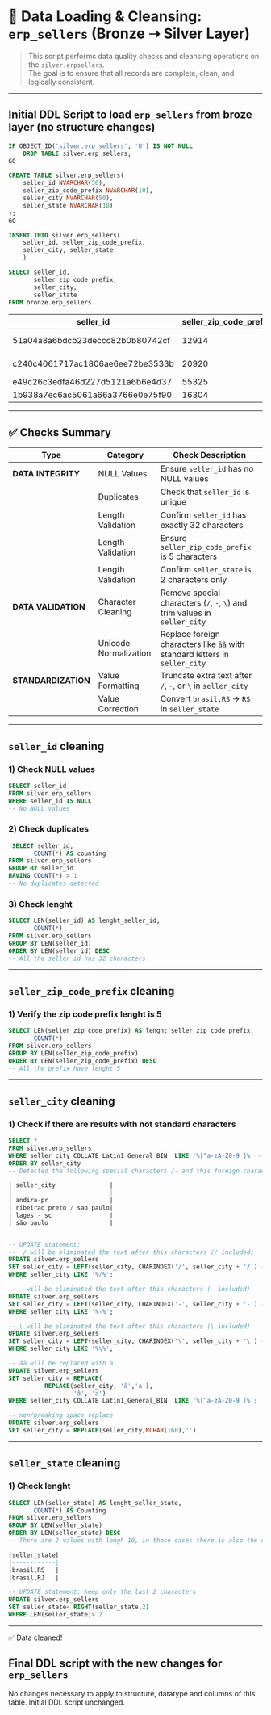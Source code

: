 # 🧹 Data Loading & Cleansing: `erp_sellers` (Bronze ➝ Silver Layer)


> This script performs data quality checks and cleansing operations on the `silver.erpsellers`.  
> The goal is to ensure that all records are complete, clean, and logically consistent.

---
## Initial DDL Script to load `erp_sellers` from broze layer (no structure changes)
```sql
IF OBJECT_ID('silver.erp_sellers', 'U') IS NOT NULL
	DROP TABLE silver.erp_sellers;
GO

CREATE TABLE silver.erp_sellers(
	seller_id NVARCHAR(50),
	seller_zip_code_prefix NVARCHAR(10),
	seller_city NVARCHAR(50),
	seller_state NVARCHAR(10)
);
GO

INSERT INTO silver.erp_sellers(
	seller_id, seller_zip_code_prefix,
	seller_city, seller_state
	)

SELECT seller_id,
       seller_zip_code_prefix,
       seller_city,
       seller_state
FROM bronze.erp_sellers
```
| seller_id                            | seller_zip_code_prefix | seller_city        | seller_state |
|--------------------------------------|------------------------|--------------------|--------------|
| 51a04a8a6bdcb23deccc82b0b80742cf     | 12914                  | braganca paulista  | SP           |
| c240c4061717ac1806ae6ee72be3533b     | 20920                  | rio de janeiro     | RJ           |
| e49c26c3edfa46d227d5121a6b6e4d37     | 55325                  | brejao             | PE           |
| 1b938a7ec6ac5061a66a3766e0e75f90     | 16304                  | penapolis          | SP           |

---

## ✅ Checks Summary

| Type               | Category             | Check Description                                                                  |
|--------------------|----------------------|------------------------------------------------------------------------------------|
| **DATA INTEGRITY** | NULL Values          | Ensure `seller_id` has no NULL values                                              |
|                    | Duplicates           | Check that `seller_id` is unique                                                   |
|                    | Length Validation    | Confirm `seller_id` has exactly 32 characters                                      |
|                    | Length Validation    | Ensure `seller_zip_code_prefix` is 5 characters                                    |
|                    | Length Validation    | Confirm `seller_state` is 2 characters only                                        |
| **DATA VALIDATION**| Character Cleaning   | Remove special characters (`/`, `-`, `\`) and trim values in `seller_city`         |
|                    | Unicode Normalization| Replace foreign characters like `âã` with standard letters in `seller_city`        |
| **STANDARDIZATION**| Value Formatting     | Truncate extra text after `/`, `-`, or `\` in `seller_city`                        |
|                    | Value Correction     | Convert `brasil,RS` → `RS` in `seller_state`                                       |


---

## `seller_id` cleaning
### 1) Check NULL values
```sql
SELECT seller_id
FROM silver.erp_sellers
WHERE seller_id IS NULL
-- No NULL values
```

### 2) Check duplicates
```sql
 SELECT seller_id,
	   COUNT(*) AS counting
FROM silver.erp_sellers
GROUP BY seller_id
HAVING COUNT(*) > 1
-- No duplicates detected
```

### 3) Check lenght
```sql
SELECT LEN(seller_id) AS lenght_seller_id,
	   COUNT(*)
FROM silver.erp_sellers
GROUP BY LEN(seller_id)
ORDER BY LEN(seller_id) DESC
-- All the seller_id has 32 characters
```
---

##  `seller_zip_code_prefix` cleaning
### 1) Verify the zip code prefix lenght is 5
```sql
SELECT LEN(seller_zip_code_prefix) AS lenght_seller_zip_code_prefix,
	   COUNT(*)
FROM silver.erp_sellers
GROUP BY LEN(seller_zip_code_prefix)
ORDER BY LEN(seller_zip_code_prefix) DESC
-- All the prefix have lenght 5
```
---

##  `seller_city` cleaning
### 1) Check if there are results with not standard characters
```sql
SELECT *
FROM silver.erp_sellers
WHERE seller_city COLLATE Latin1_General_BIN  LIKE '%[^a-zA-Z0-9 ]%' --empty spaces are allowed
ORDER BY seller_city
-- Detected the following special characters /- and this foreign character âã

| seller_city               |
|---------------------------|
| andira-pr                 | 
| ribeirao preto / sao paulo|
| lages - sc                |
| são paulo                 |


-- UPDATE statement:
--	/ will be eliminated the text after this characters (/ included)
UPDATE silver.erp_sellers
SET seller_city = LEFT(seller_city, CHARINDEX('/', seller_city + '/') - 1)
WHERE seller_city LIKE '%/%';

-- - will be eliminated the text after this characters (- included)
UPDATE silver.erp_sellers
SET seller_city = LEFT(seller_city, CHARINDEX('-', seller_city + '-') - 1)
WHERE seller_city LIKE '%-%';

-- \ will be eliminated the text after this characters (\ included)
UPDATE silver.erp_sellers
SET seller_city = LEFT(seller_city, CHARINDEX('\', seller_city + '\') - 1)
WHERE seller_city LIKE '%\%';

-- âã will be replaced with a
UPDATE silver.erp_sellers
SET seller_city = REPLACE(
		  REPLACE(seller_city, 'ã','a'),
                  'â', 'a')
WHERE seller_city COLLATE Latin1_General_BIN  LIKE '%[^a-zA-Z0-9 ]%';

-- non/breaking space replace
UPDATE silver.erp_sellers
SET seller_city = REPLACE(seller_city,NCHAR(160),'')
```
---

## `seller_state` cleaning
### 1) Check lenght
```sql
SELECT LEN(seller_state) AS lenght_seller_state,
	   COUNT(*) AS Counting
FROM silver.erp_sellers
GROUP BY LEN(seller_state)
ORDER BY LEN(seller_state) DESC
-- There are 2 values with lengh 10, in these cases there is also the state name

|seller_state|
|------------|
|brasil,RS   |
|brasil,RJ   |

-- UPDATE statement: keep only the last 2 characters
UPDATE silver.erp_sellers
SET seller_state= RIGHT(seller_state,2)
WHERE LEN(seller_state)> 2
```
---
✅ Data cleaned!

## Final DDL script with the new changes for `erp_sellers`
No changes necessary to apply to structure, datatype and columns of this table. Initial DDL script unchanged.
